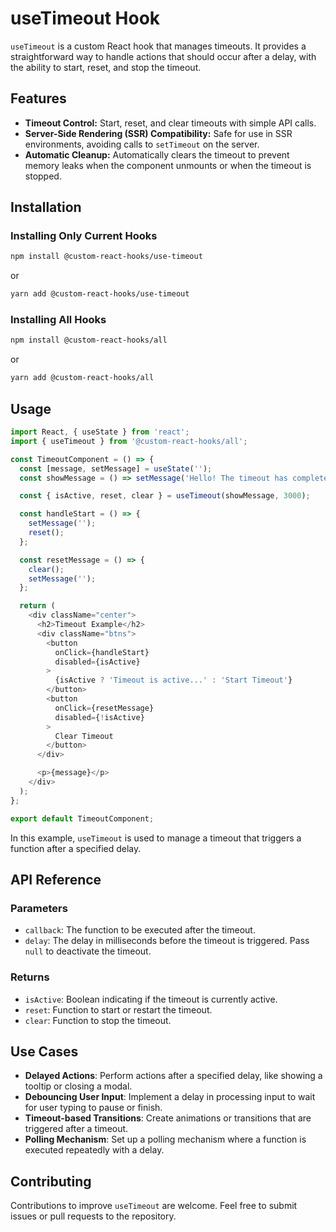 # useTimeout Hook

`useTimeout` is a custom React hook that manages timeouts. It provides a straightforward way to handle actions that should occur after a delay, with the ability to start, reset, and stop the timeout.

## Features

- **Timeout Control:** Start, reset, and clear timeouts with simple API calls.
- **Server-Side Rendering (SSR) Compatibility:** Safe for use in SSR environments, avoiding calls to `setTimeout` on the server.
- **Automatic Cleanup:** Automatically clears the timeout to prevent memory leaks when the component unmounts or when the timeout is stopped.

## Installation

### Installing Only Current Hooks

```bash
npm install @custom-react-hooks/use-timeout
```

or

```bash
yarn add @custom-react-hooks/use-timeout
```

### Installing All Hooks

```sh
npm install @custom-react-hooks/all
```

or

```sh
yarn add @custom-react-hooks/all
```

## Usage

```typescript
import React, { useState } from 'react';
import { useTimeout } from '@custom-react-hooks/all';

const TimeoutComponent = () => {
  const [message, setMessage] = useState('');
  const showMessage = () => setMessage('Hello! The timeout has completed.');

  const { isActive, reset, clear } = useTimeout(showMessage, 3000);

  const handleStart = () => {
    setMessage('');
    reset();
  };

  const resetMessage = () => {
    clear();
    setMessage('');
  };

  return (
    <div className="center">
      <h2>Timeout Example</h2>
      <div className="btns">
        <button
          onClick={handleStart}
          disabled={isActive}
        >
          {isActive ? 'Timeout is active...' : 'Start Timeout'}
        </button>
        <button
          onClick={resetMessage}
          disabled={!isActive}
        >
          Clear Timeout
        </button>
      </div>

      <p>{message}</p>
    </div>
  );
};

export default TimeoutComponent;
```

In this example, `useTimeout` is used to manage a timeout that triggers a function after a specified delay.

## API Reference

### Parameters
- `callback`: The function to be executed after the timeout.
- `delay`: The delay in milliseconds before the timeout is triggered. Pass `null` to deactivate the timeout.

### Returns
  - `isActive`: Boolean indicating if the timeout is currently active.
  - `reset`: Function to start or restart the timeout.
  - `clear`: Function to stop the timeout.

## Use Cases 

- **Delayed Actions**: Perform actions after a specified delay, like showing a tooltip or closing a modal.
- **Debouncing User Input**: Implement a delay in processing input to wait for user typing to pause or finish.
- **Timeout-based Transitions**: Create animations or transitions that are triggered after a timeout.
- **Polling Mechanism**: Set up a polling mechanism where a function is executed repeatedly with a delay.

## Contributing

Contributions to improve `useTimeout` are welcome. Feel free to submit issues or pull requests to the repository.
